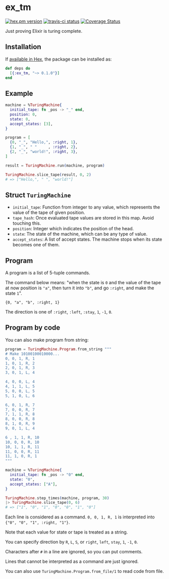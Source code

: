 # ex_tm

[![hex.pm version](https://img.shields.io/hexpm/v/ex_tm.svg)](https://hex.pm/packages/ex_tm)
[![travis-ci status](https://travis-ci.org/SekiT/ex_tm.svg?branch=master)](https://travis-ci.org/SekiT/ex_tm)
[![Coverage Status](https://coveralls.io/repos/github/SekiT/ex_tm/badge.svg)](https://coveralls.io/github/SekiT/ex_tm)

Just proving Elixir is turing complete.

## Installation

If [available in Hex](https://hex.pm/docs/publish), the package can be installed as:

```elixir
def deps do
  [{:ex_tm, "~> 0.1.0"}]
end
```

## Example

```elixir
machine = %TuringMachine{
  initial_tape: fn _pos -> "_" end,
  position: 0,
  state: 0,
  accept_states: [3],
}

program = [
  {0, "_", "Hello,", :right, 1},
  {1, "_", " "     , :right, 2},
  {2, "_", "world!", :right, 3},
]

result = TuringMachine.run(machine, program)

TuringMachine.slice_tape(result, 0, 2)
# => ["Hello,", " ", "world!"]
```

## Struct `TuringMachine`

- `initial_tape`: Function from integer to any value, which represents the value of the tape of given position.
- `tape_hash`: Once evaluated tape values are stored in this map. Avoid touching this.
- `position`: Integer which indicates the position of the head.
- `state`: The state of the machine, which can be any type of value.
- `accept_states`: A list of accept states. The machine stops when its state becomes one of them.

## Program

A program is a list of 5-tuple commands.

The command below means: "when the state is `0` and the value of the tape at now position is `"a"`, then turn it into `"b"`, and go `:right`, and make the state `1`".

`{0, "a", "b", :right, 1}`

The direction is one of `:right`, `:left`, `:stay`, `1`, `-1`, `0`.

## Program by code

You can also make program from string:

```elixir
program = TuringMachine.Program.from_string """
# Make 10100100010000...
0, 0, 1, R, 1
1, 0, 1, R, 2
2, 0, 1, R, 3
3, 0, 1, L, 4

4, 0, 0, L, 4
4, 1, 1, L, 5
5, 0, 0, L, 5
5, 1, 0, L, 6

6, 0, 1, R, 7
7, 0, 0, R, 7
7, 1, 1, R, 8
8, 0, 0, R, 8
8, 1, 0, R, 9
9, 0, 1, L, 4

6 , 1, 1, R, 10
10, 0, 0, R, 10
10, 1, 1, R, 11
11, 0, 0, R, 11
11, 1, 0, R, 1
"""

machine = %TuringMachine{
  initial_tape: fn _pos -> "0" end,
  state: "0",
  accept_states: ["A"],
}

TuringMachine.step_times(machine, program, 30)
|> TuringMachine.slice_tape(0, 6)
# => ["1", "0", "1", "0", "0", "1", "0"]
```

Each line is considered as a command.
`0, 0, 1, R, 1` is interpreted into `{"0", "0", "1", :right, "1"}`.

Note that each value for state or tape is treated as a string.

You can specify direction by `R`, `L`, `S`, or `right`, `left`, `stay`, `1`, `-1`, `0`.

Characters after `#` in a line are ignored, so you can put comments.

Lines that cannot be interpreted as a command are just ignored.

You can also use `TuringMachine.Program.from_file/1` to read code from file.
